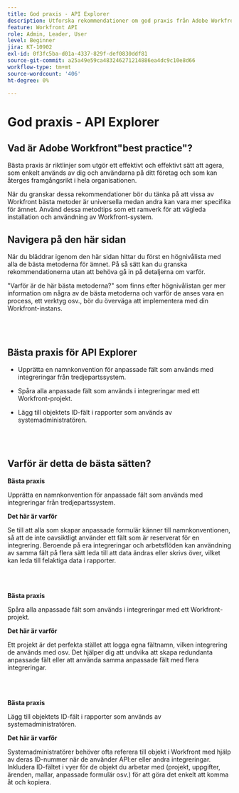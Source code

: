 ```yaml
---
title: God praxis - API Explorer
description: Utforska rekommendationer om god praxis från Adobe Workfront experter om hur du konfigurerar, hanterar och använder Workfront API Explorer.
feature: Workfront API
role: Admin, Leader, User
level: Beginner
jira: KT-10902
exl-id: 0f3fc5ba-d01a-4337-829f-def0830ddf81
source-git-commit: a25a49e59ca483246271214886ea4dc9c10e8d66
workflow-type: tm+mt
source-wordcount: '406'
ht-degree: 0%

---
```


# God praxis - API Explorer

## Vad är Adobe Workfront&quot;best practice&quot;?

Bästa praxis är riktlinjer som utgör ett effektivt och effektivt sätt att agera, som enkelt används av dig och användarna på ditt företag och som kan återges framgångsrikt i hela organisationen.

När du granskar dessa rekommendationer bör du tänka på att vissa av Workfront bästa metoder är universella medan andra kan vara mer specifika för ämnet. Använd dessa metodtips som ett ramverk för att vägleda installation och användning av Workfront-system.

## Navigera på den här sidan

När du bläddrar igenom den här sidan hittar du först en högnivålista med alla de bästa metoderna för ämnet. På så sätt kan du granska rekommendationerna utan att behöva gå in på detaljerna om varför.

&quot;Varför är de här bästa metoderna?&quot; som finns efter högnivålistan ger mer information om några av de bästa metoderna och varför de anses vara en process, ett verktyg osv., bör du överväga att implementera med din Workfront-instans.

</br>
</br>

## Bästa praxis för API Explorer

* Upprätta en namnkonvention för anpassade fält som används med integreringar från tredjepartssystem.

* Spåra alla anpassade fält som används i integreringar med ett Workfront-projekt.

* Lägg till objektets ID-fält i rapporter som används av systemadministratören.

</br>
</br>

## Varför är detta de bästa sätten?

**Bästa praxis**

Upprätta en namnkonvention för anpassade fält som används med integreringar från tredjepartssystem.

**Det här är varför**

Se till att alla som skapar anpassade formulär känner till namnkonventionen, så att de inte oavsiktligt använder ett fält som är reserverat för en integrering. Beroende på era integreringar och arbetsflöden kan användning av samma fält på flera sätt leda till att data ändras eller skrivs över, vilket kan leda till felaktiga data i rapporter.

</br>
</br>


**Bästa praxis**

Spåra alla anpassade fält som används i integreringar med ett Workfront-projekt.

**Det här är varför**

Ett projekt är det perfekta stället att logga egna fältnamn, vilken integrering de används med osv. Det hjälper dig att undvika att skapa redundanta anpassade fält eller att använda samma anpassade fält med flera integreringar.

</br>
</br>


**Bästa praxis**

Lägg till objektets ID-fält i rapporter som används av systemadministratören.

**Det här är varför**

Systemadministratörer behöver ofta referera till objekt i Workfront med hjälp av deras ID-nummer när de använder API:er eller andra integreringar. Inkludera ID-fältet i vyer för de objekt du arbetar med (projekt, uppgifter, ärenden, mallar, anpassade formulär osv.) för att göra det enkelt att komma åt och kopiera.
